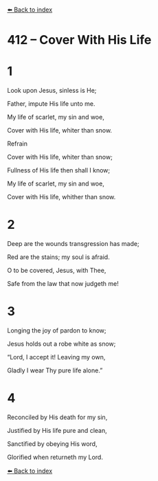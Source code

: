 [⬅️ Back to index](../README.md)

# 412 – Cover With His Life





# 1

Look upon Jesus, sinless is He;

Father, impute His life unto me.

My life of scarlet, my sin and woe,

Cover with His life, whiter than snow.



Refrain

Cover with His life, whiter than snow;

Fullness of His life then shall I know;

My life of scarlet, my sin and woe,

Cover with His life, whither than snow.



# 2

Deep are the wounds transgression has made;

Red are the stains; my soul is afraid.

O to be covered, Jesus, with Thee,

Safe from the law that now judgeth me!



# 3

Longing the joy of pardon to know;

Jesus holds out a robe white as snow;

“Lord, I accept it! Leaving my own,

Gladly I wear Thy pure life alone.”



# 4

Reconciled by His death for my sin,

Justified by His life pure and clean,

Sanctified by obeying His word,

Glorified when returneth my Lord.

[⬅️ Back to index](../README.md)
